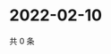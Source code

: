 # 2022-02-10

共 0 条

<!-- BEGIN WEIBO -->
<!-- 最后更新时间 Thu Feb 10 2022 05:07:58 GMT+0800 (China Standard Time) -->

<!-- END WEIBO -->
